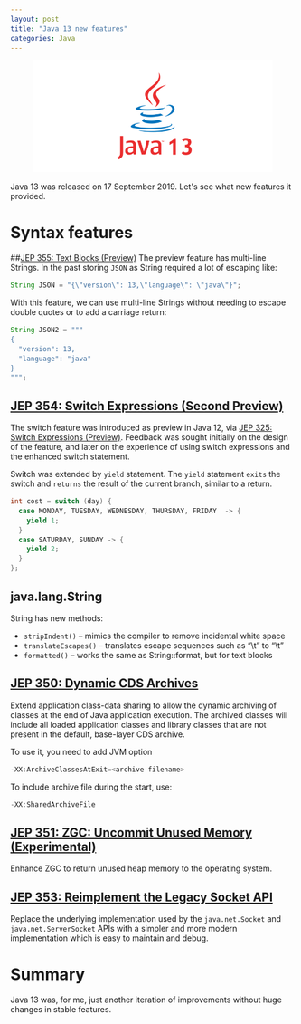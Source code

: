 ```yaml
---
layout: post
title: "Java 13 new features"
categories: Java
---
```


<figure>
  <img src="/assets/2019-10-01-java-13-new-features/java13.png" alt="Java 13" />
</figure>

Java 13 was released on 17 September 2019. Let's see what new features it provided.

# Syntax features

##[JEP 355: Text Blocks (Preview)](https://openjdk.java.net/jeps/355)
The preview feature has multi-line Strings. In the past storing `JSON` as String required a lot of escaping like:
```java
String JSON = "{\"version\": 13,\"language\": \"java\"}";
```
With this feature, we can use multi-line Strings without needing to escape double quotes or to add a carriage return:
```java
String JSON2 = """
{
  "version": 13,
  "language": "java"
}
""";
```

## [JEP 354: Switch Expressions (Second Preview)](https://openjdk.java.net/jeps/354)

The switch feature was introduced as preview in Java 12, via [JEP 325: Switch Expressions (Preview)](https://openjdk.java.net/jeps/325).
Feedback was sought initially on the design of the feature, and later on the experience of using switch expressions and the enhanced switch statement.

Switch was extended by `yield` statement.
The `yield` statement `exits` the switch and `returns` the result of the current branch, similar to a return.

```java
int cost = switch (day) {
  case MONDAY, TUESDAY, WEDNESDAY, THURSDAY, FRIDAY  -> {
    yield 1;
  }
  case SATURDAY, SUNDAY -> {
    yield 2;
  }
};
```

## java.lang.String
String has new methods:

* `stripIndent()` – mimics the compiler to remove incidental white space
* `translateEscapes()` – translates escape sequences such as “\\t” to “\t”
* `formatted()` – works the same as String::format, but for text blocks


## [JEP 350: Dynamic CDS Archives](https://openjdk.java.net/jeps/350)

Extend application class-data sharing to allow the dynamic archiving of classes at the end of Java application execution.
The archived classes will include all loaded application classes and library classes that are not present in the default, base-layer CDS archive.

To use it, you need to add JVM option
```java
-XX:ArchiveClassesAtExit=<archive filename>
```
To include archive file during the start, use:
```java
-XX:SharedArchiveFile
```

## [JEP 351: ZGC: Uncommit Unused Memory (Experimental)](https://openjdk.java.net/jeps/351)

Enhance ZGC to return unused heap memory to the operating system.

## [JEP 353: Reimplement the Legacy Socket API](https://openjdk.java.net/jeps/353)

Replace the underlying implementation used by the `java.net.Socket` and `java.net.ServerSocket` APIs with a simpler and more modern implementation which is easy to maintain and debug.

# Summary 
Java 13 was, for me, just another iteration of improvements without huge changes in stable features. 